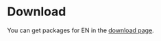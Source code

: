 # Download <a id="download"></a>

You can get packages for EN in the [download page](../../../download/README.md).
